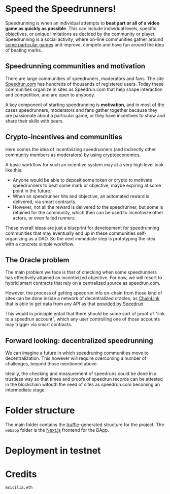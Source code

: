 # Speed the Speedrunners!

Speedrunning is when an individual attempts to **beat part or all of a video game as quickly as possible**. This can include individual levels, specific objectives, or unique limitations as decided by the community or player.
Speedrunning is a social activity, where on-line communities gather around [some particular games](https://en.wikipedia.org/wiki/List_of_video_games_notable_for_speedrunning) and improve, compete and have fun around the idea of beating marks. 

## Speedrunning communities and motivation

There are large communities of speedruners, moderators and fans. The site [Speedrun.com](https://www.speedrun.com/) has hundreds of thousands of registered users. Today these communities organize in sites as Speedrun.com that help shape interaction and competition, and are open to anybody. 

A key component of starting speedrunning is **motivation**, and in most of the cases speedrunners, moderators and fans gather together because they are passionate about a particular game, or they have incentives to show and share their skills with peers. 

## Crypto-incentives and communities

Here comes the idea of incentivizing speedrunners (and indirectly other community members as moderators) by using cryptoeconomics. 

A basic workflow for such an incentive system may at a very high level look like this:

* Anyone would be able to deposit some token or crypto to motivate speedrunners to beat some mark or objective, maybe expiring at some point in the future. 
* When an speedrunner hits and objective, an automated reward is delivered, via smart contracts. 
* However, not all the reward is delivered to the speedrunner, but some is retained for the community, which then can be used to incentivize other actors, or even failed runners. 

These overall ideas are just a blueprint for development for speedrunning communities that may eventually end up in these communities self-organizing as a DAO. So the next immediate step is prototyping the idea with a concrete simple workflow. 

## The Oracle problem
The main problem we face is that of checking when some speedrunners has effectively attained an incentivized objective. For now, we will resort to hybrid smart contracts that rely on a centralized source as speedrun.com. 

However, the process of getting speedrun info on-chain from those kind of sites can be done inside a network of decentralized oracles, as [ChainLink](https://docs.chain.link/docs/request-and-receive-data/) that is able to get data from any API as that [provided by Speedrun](https://github.com/speedruncomorg/api). 

This would in principle entail that there should be some sort of proof of "link to a speedrun account", which any user controlling one of those accounts may trigger via smart contracts. 


## Forward looking: decentralized speedrunning

We can imagine a future in which speedruning communities move to decentralization. This however will require overcoming a number of challenges, beyond those mentioned above. 

Ideally, the checking and measurement of speedruns could be done in a trustless way so that times and proofs of speedrun records can be attested in the blockchain witouth the need of sites as speedrun.com becoming an intermediate stage. 


# Folder structure

The main folder contains the [truffle](https://trufflesuite.com/)-generated structure for the project. The `webapp` folder is the [Next.js](https://nextjs.org/) frontend for the DApp.  

# Deployment in testnet

# Credits

`msicilia.eth`

